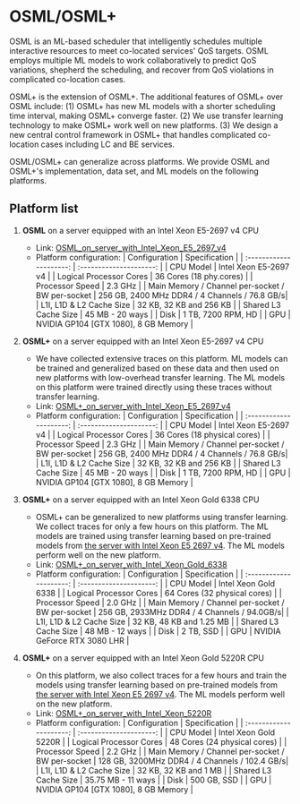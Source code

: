 # OSML/OSML+
OSML is an ML-based scheduler that intelligently schedules multiple interactive resources to meet co-located services' QoS targets. OSML employs multiple ML models to work collaboratively to predict QoS variations, shepherd the scheduling, and recover from QoS violations in complicated co-location cases.

OSML+ is the extension of OSML+. The additional features of OSML+ over OSML include: (1) OSML+ has new ML models with a shorter scheduling time interval, making OSML+ converge faster. (2) We use transfer learning technology to make OSML+ work well on new platforms. (3) We design a new central control framework in OSML+ that handles complicated co-location cases including LC and BE services. 

OSML/OSML+ can generalize across platforms. We provide OSML and OSML+'s implementation, data set, and ML models on the following platforms.

## Platform list

1. **OSML** on a server equipped with an Intel Xeon E5-2697 v4 CPU
    - Link: [OSML_on_server_with_Intel_Xeon_E5_2697_v4](https://github.com/Sys-Inventor-Lab/AI4System-OSML/blob/master/OSML_on_server_with_Intel_Xeon_E5_2697_v4)
    - Platform configuration:
        | Configuration           | Specification           |
        | :---------------------: | :---------------------: | 
        | CPU Model               | Intel Xeon E5-2697 v4   |
        | Logical Processor Cores | 36 Cores (18 phy.cores) |
        | Processor Speed         | 2.3 GHz                  |
        | Main Memory / Channel per-socket / BW per-socket | 256 GB, 2400 MHz DDR4 / 4 Channels / 76.8 GB/s|
        | L1I, L1D & L2 Cache Size | 32 KB, 32 KB and 256 KB |
        | Shared L3 Cache Size | 45 MB - 20 ways |
        | Disk | 1 TB, 7200 RPM, HD |
        | GPU | NVIDIA GP104 [GTX 1080], 8 GB Memory |

2. **OSML+** on a server equipped with an Intel Xeon E5-2697 v4 CPU
    - We have collected extensive traces on this platform. ML models can be trained and generalized based on these data and then used on new platforms with low-overhead transfer learning. The ML models on this platform were trained directly using these traces without transfer learning.
    - Link: [OSML+_on_server_with_Intel_Xeon_E5_2697_v4](https://github.com/Sys-Inventor-Lab/AI4System-OSML/blob/master/OSML+_on_server_with_Intel_Xeon_E5_2697_v4)
    - Platform configuration:
        | Configuration | Specification |
        | :---------------------: | :---------------------: | 
        | CPU Model | Intel Xeon E5-2697 v4 |
        | Logical Processor Cores | 36 Cores (18 physical cores) |
        | Processor Speed | 2.3 GHz |
        | Main Memory / Channel per-socket / BW per-socket | 256 GB, 2400 MHz DDR4 / 4 Channels / 76.8 GB/s|
        | L1I, L1D & L2 Cache Size | 32 KB, 32 KB and 256 KB |
        | Shared L3 Cache Size | 45 MB - 20 ways |
        | Disk | 1 TB, 7200 RPM, HD |
        | GPU | NVIDIA GP104 [GTX 1080], 8 GB Memory |


3. **OSML+** on a server equipped with an Intel Xeon Gold 6338 CPU
    - OSML+ can be generalized to new platforms using transfer learning. We collect traces for only a few hours on this platform. The ML models are trained using transfer learning based on pre-trained models from [the server with Intel Xeon E5 2697 v4](https://github.com/Sys-Inventor-Lab/AI4System-OSML/blob/master/OSML+_on_server_with_Intel_Xeon_E5_2697_v4). The ML models perform well on the new platform.
    - Link: [OSML+_on_server_with_Intel_Xeon_Gold_6338](https://github.com/Sys-Inventor-Lab/AI4System-OSML-Plus/blob/master/OSML+_on_server_with_Intel_Xeon_Gold_6338)
    - Platform configuration:
        | Configuration           | Specification           |
        | :---------------------: | :---------------------: | 
        | CPU Model               | Intel Xeon Gold 6338    |
        | Logical Processor Cores | 64 Cores (32 physical cores) |
        | Processor Speed         | 2.0 GHz                  |
        | Main Memory / Channel per-socket / BW per-socket | 256 GB, 2933MHz DDR4 / 4 Channels / 94.0GB/s|
        | L1I, L1D & L2 Cache Size | 32 KB, 48 KB and 1.25 MB |
        | Shared L3 Cache Size | 48 MB - 12 ways |
        | Disk | 2 TB, SSD |
        | GPU | NVIDIA GeForce RTX 3080 LHR |


4. **OSML+** on a server equipped with an Intel Xeon Gold 5220R CPU
    - On this platform, we also collect traces for a few hours and train the models using transfer learning based on pre-trained models from [the server with Intel Xeon E5 2697 v4](https://github.com/Sys-Inventor-Lab/AI4System-OSML/blob/master/OSML+_on_server_with_Intel_Xeon_E5_2697_v4). The ML models perform well on the new platform.
    - Link: [OSML+_on_server_with_Intel_Xeon_5220R](https://github.com/Sys-Inventor-Lab/AI4System-OSML-Plus/blob/master/OSML+_on_server_with_Intel_Xeon_Gold_5220R)
    - Platform configuration:
        | Configuration           | Specification           |
        | :---------------------: | :---------------------: | 
        | CPU Model               | Intel Xeon Gold 5220R   |
        | Logical Processor Cores | 48 Cores (24 physical cores) |
        | Processor Speed         | 2.2 GHz                  |
        | Main Memory / Channel per-socket / BW per-socket | 128 GB, 3200MHz DDR4 / 4 Channels / 102.4 GB/s|
        | L1I, L1D & L2 Cache Size | 32 KB, 32 KB and 1 MB |
        | Shared L3 Cache Size | 35.75 MB - 11 ways |
        | Disk | 500 GB, SSD |
        | GPU | NVIDIA GP104 [GTX 1080], 8 GB Memory |
